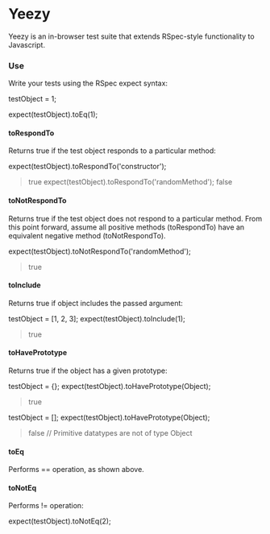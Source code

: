 # Yeezy

Yeezy is an in-browser test suite that extends RSpec-style functionality to Javascript.

### Use

Write your tests using the RSpec expect syntax:

testObject = 1;

  expect(testObject).toEq(1);

#### toRespondTo

Returns true if the test object responds to a particular method:

  expect(testObject).toRespondTo('constructor');
  > true
  expect(testObject).toRespondTo('randomMethod');
  > false

#### toNotRespondTo

Returns true if the test object does not respond to a particular method. From this point forward, assume all positive methods (toRespondTo) have an equivalent negative method (toNotRespondTo).

  expect(testObject).toNotRespondTo('randomMethod');
  > true

#### toInclude

Returns true if object includes the passed argument:

  testObject = [1, 2, 3];
  expect(testObject).toInclude(1);
  > true

#### toHavePrototype

Returns true if the object has a given prototype:

  testObject = {};
  expect(testObject).toHavePrototype(Object);
  > true

  testObject = [];
  expect(testObject).toHavePrototype(Object);
  > false // Primitive datatypes are not of type Object

#### toEq

Performs == operation, as shown above.

#### toNotEq

Performs != operation:

  expect(testObject).toNotEq(2);

#### 

